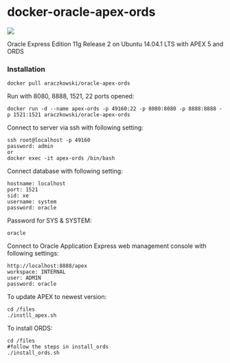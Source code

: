 docker-oracle-apex-ords
============================
[![](https://badge.imagelayers.io/araczkowski/oracle-apex-ords:latest.svg)](https://imagelayers.io/?images=araczkowski/oracle-apex-ords:latest 'Get your own badge on imagelayers.io')

Oracle Express Edition 11g Release 2 on Ubuntu 14.04.1 LTS with APEX 5 and ORDS

### Installation

    docker pull araczkowski/oracle-apex-ords

Run with 8080, 8888, 1521, 22 ports opened:

    docker run -d --name apex-ords -p 49160:22 -p 8080:8080 -p 8888:8888 -p 1521:1521 araczkowski/oracle-apex-ords

Connect to server via ssh with following setting:

    ssh root@localhost -p 49160
    password: admin
    or
    docker exec -it apex-ords /bin/bash



Connect database with following setting:

    hostname: localhost
    port: 1521
    sid: xe
    username: system
    password: oracle

Password for SYS & SYSTEM:

    oracle

Connect to Oracle Application Express web management console with following settings:

    http://localhost:8888/apex
    workspace: INTERNAL
    user: ADMIN
    password: oracle


To update APEX to newest version:

    cd /files
    ./instll_apex.sh

To install ORDS:

    cd /files
    #follow the steps in install_ords
    ./install_ords.sh
